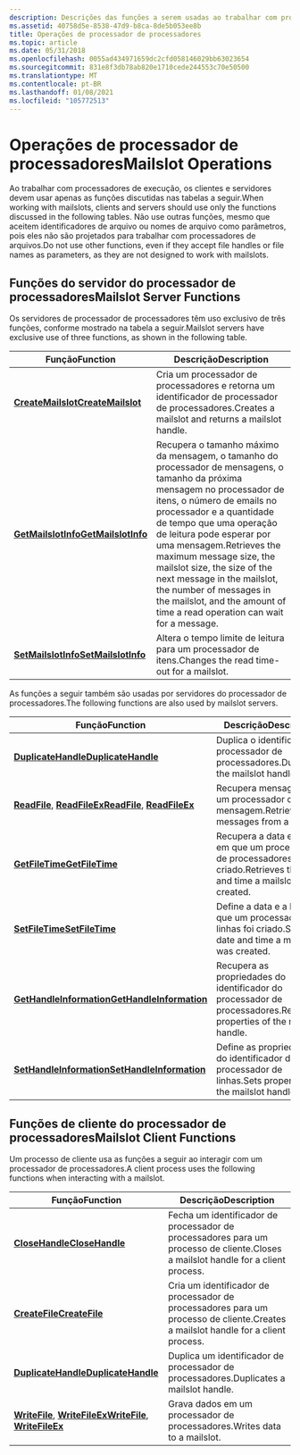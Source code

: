 ```yaml
---
description: Descrições das funções a serem usadas ao trabalhar com processadores de execução, clientes e servidores.
ms.assetid: 40758d5e-8538-47d9-b8ca-8de5b053ee8b
title: Operações de processador de processadores
ms.topic: article
ms.date: 05/31/2018
ms.openlocfilehash: 0055ad434971659dc2cfd058146029bb63023654
ms.sourcegitcommit: 831e8f3db78ab820e1710cede244553c70e50500
ms.translationtype: MT
ms.contentlocale: pt-BR
ms.lasthandoff: 01/08/2021
ms.locfileid: "105772513"
---
```

# <a name="mailslot-operations"></a><span data-ttu-id="b5383-103">Operações de processador de processadores</span><span class="sxs-lookup"><span data-stu-id="b5383-103">Mailslot Operations</span></span>

<span data-ttu-id="b5383-104">Ao trabalhar com processadores de execução, os clientes e servidores devem usar apenas as funções discutidas nas tabelas a seguir.</span><span class="sxs-lookup"><span data-stu-id="b5383-104">When working with mailslots, clients and servers should use only the functions discussed in the following tables.</span></span> <span data-ttu-id="b5383-105">Não use outras funções, mesmo que aceitem identificadores de arquivo ou nomes de arquivo como parâmetros, pois eles não são projetados para trabalhar com processadores de arquivos.</span><span class="sxs-lookup"><span data-stu-id="b5383-105">Do not use other functions, even if they accept file handles or file names as parameters, as they are not designed to work with mailslots.</span></span>

## <a name="mailslot-server-functions"></a><span data-ttu-id="b5383-106">Funções do servidor do processador de processadores</span><span class="sxs-lookup"><span data-stu-id="b5383-106">Mailslot Server Functions</span></span>

<span data-ttu-id="b5383-107">Os servidores de processador de processadores têm uso exclusivo de três funções, conforme mostrado na tabela a seguir.</span><span class="sxs-lookup"><span data-stu-id="b5383-107">Mailslot servers have exclusive use of three functions, as shown in the following table.</span></span>



| <span data-ttu-id="b5383-108">Função</span><span class="sxs-lookup"><span data-stu-id="b5383-108">Function</span></span>                                   | <span data-ttu-id="b5383-109">Descrição</span><span class="sxs-lookup"><span data-stu-id="b5383-109">Description</span></span>                                                                                                                                                                                                  |
|--------------------------------------------|--------------------------------------------------------------------------------------------------------------------------------------------------------------------------------------------------------------|
| [<span data-ttu-id="b5383-110">**CreateMailslot**</span><span class="sxs-lookup"><span data-stu-id="b5383-110">**CreateMailslot**</span></span>](/windows/desktop/api/Winbase/nf-winbase-createmailslota)   | <span data-ttu-id="b5383-111">Cria um processador de processadores e retorna um identificador de processador de processadores.</span><span class="sxs-lookup"><span data-stu-id="b5383-111">Creates a mailslot and returns a mailslot handle.</span></span>                                                                                                                                                            |
| [<span data-ttu-id="b5383-112">**GetMailslotInfo**</span><span class="sxs-lookup"><span data-stu-id="b5383-112">**GetMailslotInfo**</span></span>](/windows/desktop/api/Winbase/nf-winbase-getmailslotinfo) | <span data-ttu-id="b5383-113">Recupera o tamanho máximo da mensagem, o tamanho do processador de mensagens, o tamanho da próxima mensagem no processador de itens, o número de emails no processador e a quantidade de tempo que uma operação de leitura pode esperar por uma mensagem.</span><span class="sxs-lookup"><span data-stu-id="b5383-113">Retrieves the maximum message size, the mailslot size, the size of the next message in the mailslot, the number of messages in the mailslot, and the amount of time a read operation can wait for a message.</span></span> |
| [<span data-ttu-id="b5383-114">**SetMailslotInfo**</span><span class="sxs-lookup"><span data-stu-id="b5383-114">**SetMailslotInfo**</span></span>](/windows/desktop/api/Winbase/nf-winbase-setmailslotinfo) | <span data-ttu-id="b5383-115">Altera o tempo limite de leitura para um processador de itens.</span><span class="sxs-lookup"><span data-stu-id="b5383-115">Changes the read time-out for a mailslot.</span></span>                                                                                                                                                                    |



 

<span data-ttu-id="b5383-116">As funções a seguir também são usadas por servidores do processador de processadores.</span><span class="sxs-lookup"><span data-stu-id="b5383-116">The following functions are also used by mailslot servers.</span></span>



| <span data-ttu-id="b5383-117">Função</span><span class="sxs-lookup"><span data-stu-id="b5383-117">Function</span></span>                                                         | <span data-ttu-id="b5383-118">Descrição</span><span class="sxs-lookup"><span data-stu-id="b5383-118">Description</span></span>                                         |
|------------------------------------------------------------------|-----------------------------------------------------|
| [<span data-ttu-id="b5383-119">**DuplicateHandle**</span><span class="sxs-lookup"><span data-stu-id="b5383-119">**DuplicateHandle**</span></span>](/windows/desktop/api/handleapi/nf-handleapi-duplicatehandle)                      | <span data-ttu-id="b5383-120">Duplica o identificador do processador de processadores.</span><span class="sxs-lookup"><span data-stu-id="b5383-120">Duplicates the mailslot handle.</span></span>                     |
| <span data-ttu-id="b5383-121">[**ReadFile**](/windows/desktop/api/fileapi/nf-fileapi-readfile), [ **ReadFileEx**](/windows/desktop/api/fileapi/nf-fileapi-readfileex)</span><span class="sxs-lookup"><span data-stu-id="b5383-121">[**ReadFile**](/windows/desktop/api/fileapi/nf-fileapi-readfile), [**ReadFileEx**](/windows/desktop/api/fileapi/nf-fileapi-readfileex)</span></span> | <span data-ttu-id="b5383-122">Recupera mensagens de um processador de mensagem.</span><span class="sxs-lookup"><span data-stu-id="b5383-122">Retrieves messages from a mailslot.</span></span>                 |
| [<span data-ttu-id="b5383-123">**GetFileTime**</span><span class="sxs-lookup"><span data-stu-id="b5383-123">**GetFileTime**</span></span>](/windows/desktop/api/fileapi/nf-fileapi-getfiletime)                              | <span data-ttu-id="b5383-124">Recupera a data e a hora em que um processador de processadores foi criado.</span><span class="sxs-lookup"><span data-stu-id="b5383-124">Retrieves the date and time a mailslot was created.</span></span> |
| [<span data-ttu-id="b5383-125">**SetFileTime**</span><span class="sxs-lookup"><span data-stu-id="b5383-125">**SetFileTime**</span></span>](/windows/desktop/api/fileapi/nf-fileapi-setfiletime)                              | <span data-ttu-id="b5383-126">Define a data e a hora em que um processador de linhas foi criado.</span><span class="sxs-lookup"><span data-stu-id="b5383-126">Sets the date and time a mailslot was created.</span></span>      |
| [<span data-ttu-id="b5383-127">**GetHandleInformation**</span><span class="sxs-lookup"><span data-stu-id="b5383-127">**GetHandleInformation**</span></span>](/windows/desktop/api/handleapi/nf-handleapi-gethandleinformation)            | <span data-ttu-id="b5383-128">Recupera as propriedades do identificador do processador de processadores.</span><span class="sxs-lookup"><span data-stu-id="b5383-128">Retrieves properties of the mailslot handle.</span></span>        |
| [<span data-ttu-id="b5383-129">**SetHandleInformation**</span><span class="sxs-lookup"><span data-stu-id="b5383-129">**SetHandleInformation**</span></span>](/windows/desktop/api/handleapi/nf-handleapi-sethandleinformation)            | <span data-ttu-id="b5383-130">Define as propriedades do identificador do processador de linhas.</span><span class="sxs-lookup"><span data-stu-id="b5383-130">Sets properties of the mailslot handle.</span></span>             |



 

## <a name="mailslot-client-functions"></a><span data-ttu-id="b5383-131">Funções de cliente do processador de processadores</span><span class="sxs-lookup"><span data-stu-id="b5383-131">Mailslot Client Functions</span></span>

<span data-ttu-id="b5383-132">Um processo de cliente usa as funções a seguir ao interagir com um processador de processadores.</span><span class="sxs-lookup"><span data-stu-id="b5383-132">A client process uses the following functions when interacting with a mailslot.</span></span>



| <span data-ttu-id="b5383-133">Função</span><span class="sxs-lookup"><span data-stu-id="b5383-133">Function</span></span>                                                             | <span data-ttu-id="b5383-134">Descrição</span><span class="sxs-lookup"><span data-stu-id="b5383-134">Description</span></span>                                     |
|----------------------------------------------------------------------|-------------------------------------------------|
| [<span data-ttu-id="b5383-135">**CloseHandle**</span><span class="sxs-lookup"><span data-stu-id="b5383-135">**CloseHandle**</span></span>](/windows/desktop/api/handleapi/nf-handleapi-closehandle)                                  | <span data-ttu-id="b5383-136">Fecha um identificador de processador de processadores para um processo de cliente.</span><span class="sxs-lookup"><span data-stu-id="b5383-136">Closes a mailslot handle for a client process.</span></span>  |
| [<span data-ttu-id="b5383-137">**CreateFile**</span><span class="sxs-lookup"><span data-stu-id="b5383-137">**CreateFile**</span></span>](/windows/desktop/api/fileapi/nf-fileapi-createfilea)                                    | <span data-ttu-id="b5383-138">Cria um identificador de processador de processadores para um processo de cliente.</span><span class="sxs-lookup"><span data-stu-id="b5383-138">Creates a mailslot handle for a client process.</span></span> |
| [<span data-ttu-id="b5383-139">**DuplicateHandle**</span><span class="sxs-lookup"><span data-stu-id="b5383-139">**DuplicateHandle**</span></span>](/windows/desktop/api/handleapi/nf-handleapi-duplicatehandle)                          | <span data-ttu-id="b5383-140">Duplica um identificador de processador de processadores.</span><span class="sxs-lookup"><span data-stu-id="b5383-140">Duplicates a mailslot handle.</span></span>                   |
| <span data-ttu-id="b5383-141">[**WriteFile**](/windows/desktop/api/fileapi/nf-fileapi-writefile), [ **WriteFileEx**](/windows/desktop/api/fileapi/nf-fileapi-writefileex)</span><span class="sxs-lookup"><span data-stu-id="b5383-141">[**WriteFile**](/windows/desktop/api/fileapi/nf-fileapi-writefile), [**WriteFileEx**](/windows/desktop/api/fileapi/nf-fileapi-writefileex)</span></span> | <span data-ttu-id="b5383-142">Grava dados em um processador de processadores.</span><span class="sxs-lookup"><span data-stu-id="b5383-142">Writes data to a mailslot.</span></span>                      |



 

 

 
